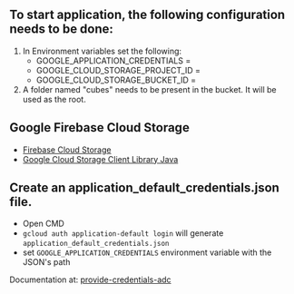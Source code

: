 ## To start application, the following configuration needs to be done:
1. In Environment variables set the following:
	- GOOGLE_APPLICATION_CREDENTIALS = <path to application credentials JSON file>  
	- GOOGLE_CLOUD_STORAGE_PROJECT_ID = <cloud storage project id>  
	- GOOGLE_CLOUD_STORAGE_BUCKET_ID = <cloud storage bucket id>  
2. A folder named "cubes" needs to be present in the bucket. It will be used as the root.

## Google Firebase Cloud Storage
- [Firebase Cloud Storage](https://cloud.google.com/storage/docs/reference/libraries#client-libraries-install-java)
- [Google Cloud Storage Client Library Java](https://cloud.google.com/storage/docs/reference/libraries)

## Create an application_default_credentials.json file.
- Open CMD
- `gcloud auth application-default login` will generate `application_default_credentials.json`
- set `GOOGLE_APPLICATION_CREDENTIALS` environment variable with the JSON's path

Documentation at: [provide-credentials-adc](https://cloud.google.com/docs/authentication/provide-credentials-adc#how-to)

